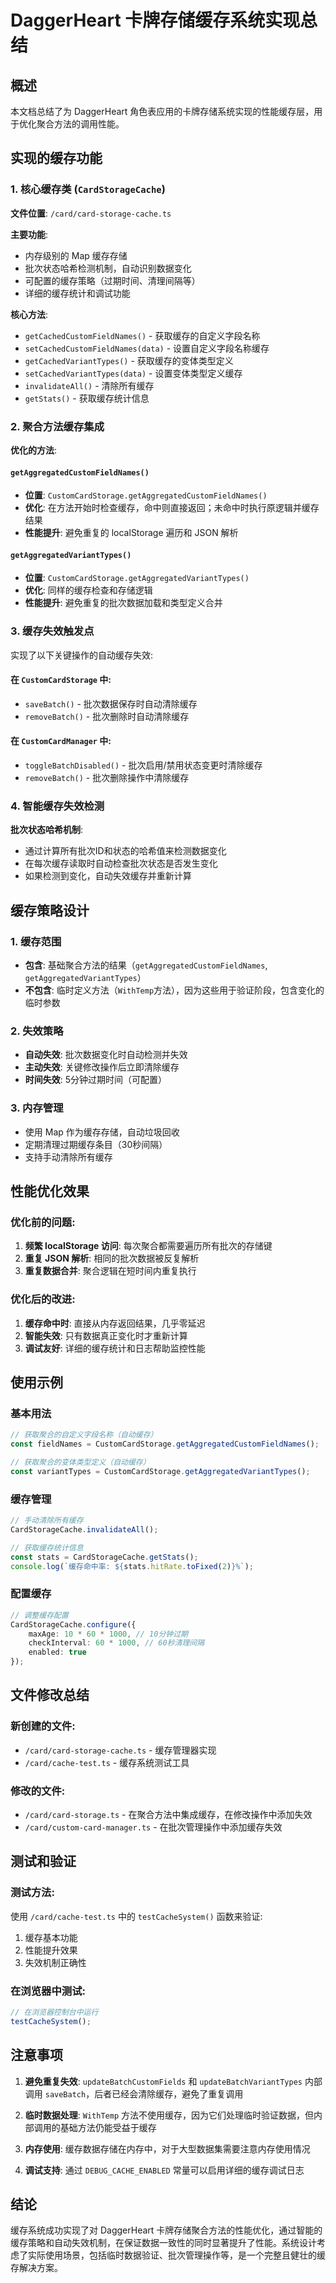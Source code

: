 # DaggerHeart 卡牌存储缓存系统实现总结

## 概述

本文档总结了为 DaggerHeart 角色表应用的卡牌存储系统实现的性能缓存层，用于优化聚合方法的调用性能。

## 实现的缓存功能

### 1. 核心缓存类 (`CardStorageCache`)

**文件位置**: `/card/card-storage-cache.ts`

**主要功能**:
- 内存级别的 Map 缓存存储
- 批次状态哈希检测机制，自动识别数据变化
- 可配置的缓存策略（过期时间、清理间隔等）
- 详细的缓存统计和调试功能

**核心方法**:
- `getCachedCustomFieldNames()` - 获取缓存的自定义字段名称
- `setCachedCustomFieldNames(data)` - 设置自定义字段名称缓存
- `getCachedVariantTypes()` - 获取缓存的变体类型定义
- `setCachedVariantTypes(data)` - 设置变体类型定义缓存
- `invalidateAll()` - 清除所有缓存
- `getStats()` - 获取缓存统计信息

### 2. 聚合方法缓存集成

**优化的方法**:

#### `getAggregatedCustomFieldNames()`
- **位置**: `CustomCardStorage.getAggregatedCustomFieldNames()`
- **优化**: 在方法开始时检查缓存，命中则直接返回；未命中时执行原逻辑并缓存结果
- **性能提升**: 避免重复的 localStorage 遍历和 JSON 解析

#### `getAggregatedVariantTypes()`
- **位置**: `CustomCardStorage.getAggregatedVariantTypes()`
- **优化**: 同样的缓存检查和存储逻辑
- **性能提升**: 避免重复的批次数据加载和类型定义合并

### 3. 缓存失效触发点

实现了以下关键操作的自动缓存失效:

#### 在 `CustomCardStorage` 中:
- `saveBatch()` - 批次数据保存时自动清除缓存
- `removeBatch()` - 批次删除时自动清除缓存

#### 在 `CustomCardManager` 中:
- `toggleBatchDisabled()` - 批次启用/禁用状态变更时清除缓存
- `removeBatch()` - 批次删除操作中清除缓存

### 4. 智能缓存失效检测

**批次状态哈希机制**:
- 通过计算所有批次ID和状态的哈希值来检测数据变化
- 在每次缓存读取时自动检查批次状态是否发生变化
- 如果检测到变化，自动失效缓存并重新计算

## 缓存策略设计

### 1. 缓存范围
- **包含**: 基础聚合方法的结果（`getAggregatedCustomFieldNames`, `getAggregatedVariantTypes`）
- **不包含**: 临时定义方法（`WithTemp`方法），因为这些用于验证阶段，包含变化的临时参数

### 2. 失效策略
- **自动失效**: 批次数据变化时自动检测并失效
- **主动失效**: 关键修改操作后立即清除缓存
- **时间失效**: 5分钟过期时间（可配置）

### 3. 内存管理
- 使用 Map 作为缓存存储，自动垃圾回收
- 定期清理过期缓存条目（30秒间隔）
- 支持手动清除所有缓存

## 性能优化效果

### 优化前的问题:
1. **频繁 localStorage 访问**: 每次聚合都需要遍历所有批次的存储键
2. **重复 JSON 解析**: 相同的批次数据被反复解析
3. **重复数据合并**: 聚合逻辑在短时间内重复执行

### 优化后的改进:
1. **缓存命中时**: 直接从内存返回结果，几乎零延迟
2. **智能失效**: 只有数据真正变化时才重新计算
3. **调试友好**: 详细的缓存统计和日志帮助监控性能

## 使用示例

### 基本用法
```typescript
// 获取聚合的自定义字段名称（自动缓存）
const fieldNames = CustomCardStorage.getAggregatedCustomFieldNames();

// 获取聚合的变体类型定义（自动缓存）  
const variantTypes = CustomCardStorage.getAggregatedVariantTypes();
```

### 缓存管理
```typescript
// 手动清除所有缓存
CardStorageCache.invalidateAll();

// 获取缓存统计信息
const stats = CardStorageCache.getStats();
console.log(`缓存命中率: ${stats.hitRate.toFixed(2)}%`);
```

### 配置缓存
```typescript
// 调整缓存配置
CardStorageCache.configure({
    maxAge: 10 * 60 * 1000, // 10分钟过期
    checkInterval: 60 * 1000, // 60秒清理间隔
    enabled: true
});
```

## 文件修改总结

### 新创建的文件:
- `/card/card-storage-cache.ts` - 缓存管理器实现
- `/card/cache-test.ts` - 缓存系统测试工具

### 修改的文件:
- `/card/card-storage.ts` - 在聚合方法中集成缓存，在修改操作中添加失效
- `/card/custom-card-manager.ts` - 在批次管理操作中添加缓存失效

## 测试和验证

### 测试方法:
使用 `/card/cache-test.ts` 中的 `testCacheSystem()` 函数来验证:
1. 缓存基本功能
2. 性能提升效果
3. 失效机制正确性

### 在浏览器中测试:
```javascript
// 在浏览器控制台中运行
testCacheSystem();
```

## 注意事项

1. **避免重复失效**: `updateBatchCustomFields` 和 `updateBatchVariantTypes` 内部调用 `saveBatch`，后者已经会清除缓存，避免了重复调用

2. **临时数据处理**: `WithTemp` 方法不使用缓存，因为它们处理临时验证数据，但内部调用的基础方法仍能受益于缓存

3. **内存使用**: 缓存数据存储在内存中，对于大型数据集需要注意内存使用情况

4. **调试支持**: 通过 `DEBUG_CACHE_ENABLED` 常量可以启用详细的缓存调试日志

## 结论

缓存系统成功实现了对 DaggerHeart 卡牌存储聚合方法的性能优化，通过智能的缓存策略和自动失效机制，在保证数据一致性的同时显著提升了性能。系统设计考虑了实际使用场景，包括临时数据验证、批次管理操作等，是一个完整且健壮的缓存解决方案。
